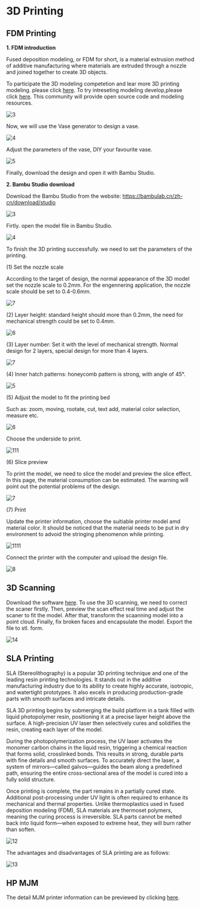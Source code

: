 # 3D Printing
## FDM Printing
**1. FDM introduction**

Fused deposition modeling, or FDM for short, is a material extrusion method of additive manufacturing where materials are extruded through a nozzle and joined together to create 3D objects. 

To participate the 3D modeling competetion and lear more 3D printing modeling. please click [here](https://www.makerworld.com/zh/contests/86?name=Mini+Casino#tab-Entries). To try intreseting modeling develop,please click [here](https://makerworld.com/zh/makerlab/parametricModelMaker?from=makerlab). This community will provide open source code and modeling resources.

![3](https://unncfab.oss-cn-hangzhou.aliyuncs.com/img/yanbing/%E5%B1%8F%E5%B9%95%E6%88%AA%E5%9B%BE%202025-04-08%20142614.png)

Now, we will use the Vase generator to design a vase. 

![4](https://unncfab.oss-cn-hangzhou.aliyuncs.com/img/yanbing/%E5%B1%8F%E5%B9%95%E6%88%AA%E5%9B%BE%202025-04-08%20144826.png)

Adjust the parameters of the vase, DIY your favourite vase.

![5](https://unncfab.oss-cn-hangzhou.aliyuncs.com/img/yanbing/%E5%B1%8F%E5%B9%95%E6%88%AA%E5%9B%BE%202025-04-08%20153916.png)

Finally, download the design and open it with Bambu Studio.

**2. Bambu Studio download**

Download the Bambu Studio from the website: https://bambulab.cn/zh-cn/download/studio

![3](https://unncfab.oss-cn-hangzhou.aliyuncs.com/img/yanbing/%E5%B1%8F%E5%B9%95%E6%88%AA%E5%9B%BE%202025-04-08%20143234.png)

Firtly. open the model file in Bambu Studio.

![4](https://unncfab.oss-cn-hangzhou.aliyuncs.com/img/yanbing/%E5%B1%8F%E5%B9%95%E6%88%AA%E5%9B%BE%202025-04-08%20170124.png)

To finish the 3D printing successfully. we need to set the parameters of the printing.

(1) Set the nozzle scale

According to the target of design, the normal appearance of the 3D model set the nozzle scale to 0.2mm. For the engennering application, the nozzle scale should be set to 0.4-0.6mm.

![7](https://unncfab.oss-cn-hangzhou.aliyuncs.com/img/yanbing/%E5%B1%8F%E5%B9%95%E6%88%AA%E5%9B%BE%202025-04-08%20171507.png)

(2) Layer height: standard height should more than 0.2mm, the need for mechanical strength could be set to 0.4mm.

![6](https://unncfab.oss-cn-hangzhou.aliyuncs.com/img/yanbing/%E5%B1%8F%E5%B9%95%E6%88%AA%E5%9B%BE%202025-04-08%20171426.png)

(3) Layer number: Set it with the level of mechanical strength. Normal design for 2 layers, special design for more than 4 layers.

![7](https://unncfab.oss-cn-hangzhou.aliyuncs.com/img/yanbing/%E5%B1%8F%E5%B9%95%E6%88%AA%E5%9B%BE%202025-04-08%20171652.png)

(4) Inner hatch patterns: honeycomb pattern is strong, with angle of 45°.

![5](https://unncfab.oss-cn-hangzhou.aliyuncs.com/img/yanbing/%E5%B1%8F%E5%B9%95%E6%88%AA%E5%9B%BE%202025-04-08%20171331.png)

(5) Adjust the model to fit the printing bed

Such as: zoom, moving, rootate, cut, text add, material color selection, measure etc.

![6](https://unncfab.oss-cn-hangzhou.aliyuncs.com/img/yanbing/%E5%B1%8F%E5%B9%95%E6%88%AA%E5%9B%BE%202025-04-08%20171907.png)

Choose the underside to print.

![111](https://unncfab.oss-cn-hangzhou.aliyuncs.com/img/yanbing/%E5%B1%8F%E5%B9%95%E6%88%AA%E5%9B%BE%202025-04-10%20140530.png)

(6) Slice preview

To print the model, we need to slice the model and preview the slice effect. In this page, the material consumption can be estimated. The warning will point out the potential problems of the design.

![7](https://unncfab.oss-cn-hangzhou.aliyuncs.com/img/yanbing/%E5%B1%8F%E5%B9%95%E6%88%AA%E5%9B%BE%202025-04-08%20173144.png)

(7) Print

Update the printer information, choose the suitiable printer model amd material color. It should be noticed that the material needs to be put in dry environment to advoid the stringing phenomenon while printing.

![1111](https://unncfab.oss-cn-hangzhou.aliyuncs.com/img/yanbing/%E5%B1%8F%E5%B9%95%E6%88%AA%E5%9B%BE%202025-04-10%20140744.png)

Connect the printer with the computer and upload the design file.

![8](https://unncfab.oss-cn-hangzhou.aliyuncs.com/img/yanbing/%E5%B1%8F%E5%B9%95%E6%88%AA%E5%9B%BE%202025-04-08%20173202.png)



## 3D Scanning

Download the software [here](https://www.shining3d.cn/xz). To use the 3D scanning, we need to correct the scaner firstly. Then, preview the scan effect real time and adjust the scaner to fit the model. After that, transform the scaanning model into a point cloud. Finally, fix broken faces and encapsulate the model. Export the file to stl. form.

![14](https://unncfab.oss-cn-hangzhou.aliyuncs.com/img/yanbing/%E5%BE%AE%E4%BF%A1%E5%9B%BE%E7%89%87_20250410174413.jpg)

## SLA Printing

SLA (Stereolithography) is a popular 3D printing technique and one of the leading resin printing technologies. It stands out in the additive manufacturing industry due to its ability to create highly accurate, isotropic, and watertight prototypes. It also excels in producing production-grade parts with smooth surfaces and intricate details. 

SLA 3D printing begins by submerging the build platform in a tank filled with liquid photopolymer resin, positioning it at a precise layer height above the surface. A high-precision UV laser then selectively cures and solidifies the resin, creating each layer of the model. 

During the photopolymerization process, the UV laser activates the monomer carbon chains in the liquid resin, triggering a chemical reaction that forms solid, crosslinked bonds. This results in strong, durable parts with fine details and smooth surfaces. To accurately direct the laser, a system of mirrors—called galvos—guides the beam along a predefined path, ensuring the entire cross-sectional area of the model is cured into a fully solid structure. 

Once printing is complete, the part remains in a partially cured state. Additional post-processing under UV light is often required to enhance its mechanical and thermal properties. Unlike thermoplastics used in fused deposition modeling (FDM), SLA materials are thermoset polymers, meaning the curing process is irreversible. SLA parts cannot be melted back into liquid form—when exposed to extreme heat, they will burn rather than soften. 

![12](https://unncfab.oss-cn-hangzhou.aliyuncs.com/img/yanbing/Illustration_Knowledge_Base_What_is_SLA_Schematic_printer__SLA_.jpg)

The advantages and disadvantages of SLA printing are as follows:

![13](https://unncfab.oss-cn-hangzhou.aliyuncs.com/img/yanbing/%E5%B1%8F%E5%B9%95%E6%88%AA%E5%9B%BE%202025-04-10%20163731.png)

## HP MJM

The detail MJM printer information can be previewed by clicking [here](https://www.hp.com/cn-zh/printers/3d-printers/products/multi-jet-technology.html).

